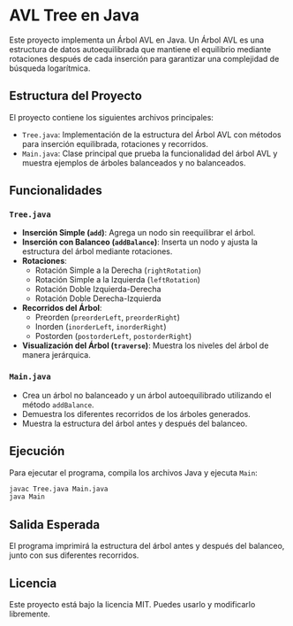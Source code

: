 # AVL Tree en Java

Este proyecto implementa un Árbol AVL en Java. Un Árbol AVL es una estructura de datos autoequilibrada que mantiene el equilibrio mediante rotaciones después de cada inserción para garantizar una complejidad de búsqueda logarítmica.

## Estructura del Proyecto

El proyecto contiene los siguientes archivos principales:

- `Tree.java`: Implementación de la estructura del Árbol AVL con métodos para inserción equilibrada, rotaciones y recorridos.
- `Main.java`: Clase principal que prueba la funcionalidad del árbol AVL y muestra ejemplos de árboles balanceados y no balanceados.

## Funcionalidades

### `Tree.java`

- **Inserción Simple (`add`)**: Agrega un nodo sin reequilibrar el árbol.
- **Inserción con Balanceo (`addBalance`)**: Inserta un nodo y ajusta la estructura del árbol mediante rotaciones.
- **Rotaciones**:
  - Rotación Simple a la Derecha (`rightRotation`)
  - Rotación Simple a la Izquierda (`leftRotation`)
  - Rotación Doble Izquierda-Derecha
  - Rotación Doble Derecha-Izquierda
- **Recorridos del Árbol**:
  - Preorden (`preorderLeft`, `preorderRight`)
  - Inorden (`inorderLeft`, `inorderRight`)
  - Postorden (`postorderLeft`, `postorderRight`)
- **Visualización del Árbol (`traverse`)**: Muestra los niveles del árbol de manera jerárquica.

### `Main.java`

- Crea un árbol no balanceado y un árbol autoequilibrado utilizando el método `addBalance`.
- Demuestra los diferentes recorridos de los árboles generados.
- Muestra la estructura del árbol antes y después del balanceo.

## Ejecución

Para ejecutar el programa, compila los archivos Java y ejecuta `Main`:

```sh
javac Tree.java Main.java
java Main
```

## Salida Esperada

El programa imprimirá la estructura del árbol antes y después del balanceo, junto con sus diferentes recorridos.

## Licencia

Este proyecto está bajo la licencia MIT. Puedes usarlo y modificarlo libremente.

